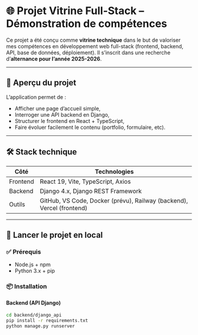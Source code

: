 # 🌐 Projet Vitrine Full-Stack – Démonstration de compétences

Ce projet a été conçu comme **vitrine technique** dans le but de valoriser mes compétences en développement web full-stack (frontend, backend, API, base de données, déploiement). Il s’inscrit dans une recherche d’**alternance pour l’année 2025-2026**.

---

## 🚀 Aperçu du projet

L’application permet de :
- Afficher une page d’accueil simple,
- Interroger une API backend en Django,
- Structurer le frontend en React + TypeScript,
- Faire évoluer facilement le contenu (portfolio, formulaire, etc).

---

## 🛠️ Stack technique

| Côté | Technologies |
|------|--------------|
| Frontend | React 19, Vite, TypeScript, Axios |
| Backend | Django 4.x, Django REST Framework |
| Outils | GitHub, VS Code, Docker (prévu), Railway (backend), Vercel (frontend) |

---

## 🔧 Lancer le projet en local

### ✅ Prérequis
- Node.js + npm
- Python 3.x + pip

### 📦 Installation

#### Backend (API Django)

```bash
cd backend/django_api
pip install -r requirements.txt
python manage.py runserver
